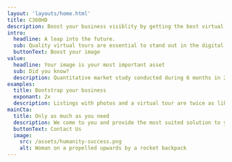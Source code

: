 ```yaml
---
layout: 'layouts/home.html'
title: C360HD
description: Boost your business visiblity by getting the best virtual tours for your Google Maps listing
intro:
  headline: A leap into the future.
  sub: Quality virtual tours are essential to stand out in the digital age
  buttonText: Boost your image
value:
  headline: Your image is your most important asset
  sub: Did you know?
  description: Quantitative market study conducted during 6 months in 2014 by an independent market research firm to understand the impact of virtual tours on increasing consumers’ interest in local businesses.
examples:
  title: Bootstrap your business
  exponant: 2x
  description: Listings with photos and a virtual tour are twice as likely to generate interest.
mainCta:
  title: Only as much as you need
  description: We come to you and provide the most suited solution to your needs
  buttonText: Contact Us
  image:
    src: /assets/humanity-success.png
    alt: Woman on a propelled upwards by a rocket backpack
---
```


